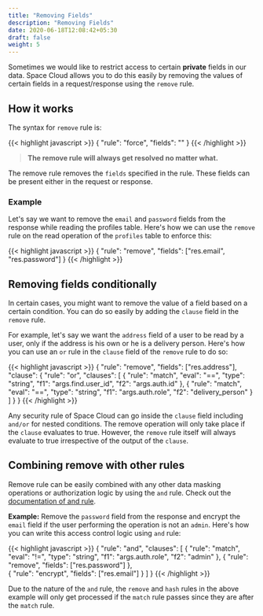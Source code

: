 ```yaml
---
title: "Removing Fields"
description: "Removing Fields"
date: 2020-06-18T12:08:42+05:30
draft: false
weight: 5
---
```


Sometimes we would like to restrict access to certain **private** fields in our data. Space Cloud allows you to do this easily by removing the values of certain fields in a request/response using the `remove` rule.

## How it works

The syntax for `remove` rule is:

{{< highlight javascript >}}
{
  "rule": "force",
  "fields": "<array-of-fields>"
}
{{< /highlight >}}

> **The remove rule will always get resolved no matter what.**

The remove rule removes the `fields` specified in the rule. These fields can be present either in the request or response. 

### Example

Let's say we want to remove the `email` and `password` fields from the response while reading the profiles table. Here's how we can use the `remove` rule on the read operation of the `profiles` table to enforce this:

{{< highlight javascript >}}
{
  "rule": "remove",
  "fields": ["res.email", "res.password"]
}
{{< /highlight >}}

## Removing fields conditionally

In certain cases, you might want to remove the value of a field based on a certain condition. You can do so easily by adding the `clause` field in the `remove` rule. 

For example, let's say we want the `address` field of a user to be read by a user, only if the address is his own or he is a delivery person. Here's how you can use an `or` rule in the `clause` field of the `remove` rule to do so:

{{< highlight javascript >}}
{
  "rule": "remove",
  "fields": ["res.address"],
  "clause": {
    "rule": "or",
    "clauses": [
      {
        "rule": "match",
        "eval": "==",
        "type": "string",
        "f1": "args.find.user_id",
        "f2": "args.auth.id"
      },
      {
        "rule": "match",
        "eval": "==",
        "type": "string",
        "f1": "args.auth.role",
        "f2": "delivery_person"
      }      
    ]
  }
}
{{< /highlight >}}

Any security rule of Space Cloud can go inside the `clause` field including `and/or` for nested conditions. The remove operation will only take place if the `clause` evaluates to true. However, the `remove` rule itself will always evaluate to true irrespective of the output of the `clause`.

## Combining remove with other rules

Remove rule can be easily combined with any other data masking operations or authorization logic by using the `and` rule. Check out the [documentation of and rule](/security/security-rules/combining-multiple-rules).

**Example:** Remove the `password` field from the response and encrypt the `email` field if the user performing the operation is not an `admin`. Here's how you can write this access control logic using `and` rule:

{{< highlight javascript >}}
{
  "rule": "and",
  "clauses": [
    {
    "rule": "match",
    "eval": "!=",
    "type": "string",
    "f1": "args.auth.role",
    "f2": "admin" 
    },
    {
      "rule": "remove",
      "fields": ["res.password"]
    },    
    {
      "rule": "encrypt",
      "fields": ["res.email"]
    }
  ]
}
{{< /highlight >}}

Due to the nature of the `and` rule, the `remove` and `hash` rules in the above example will only get processed if the `match` rule passes since they are after the `match` rule.
